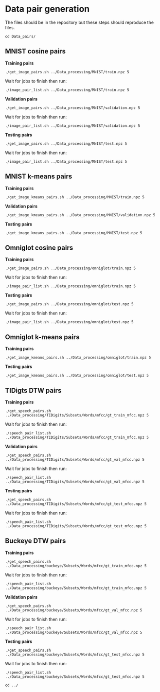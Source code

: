 # Data pair generation

The files should be in the repository but these steps should reproduce the files. 

```
cd Data_pairs/
```

## MNIST cosine pairs

**Training pairs**

```
./get_image_pairs.sh ../Data_processing/MNIST/train.npz 5
```
Wait for jobs to finish then run:

```
./image_pair_list.sh ../Data_processing/MNIST/train.npz 5
```

**Validation pairs**

```
./get_image_pairs.sh ../Data_processing/MNIST/validation.npz 5
```
Wait for jobs to finish then run:

```
./image_pair_list.sh ../Data_processing/MNIST/validation.npz 5
```

**Testing pairs**

```
./get_image_pairs.sh ../Data_processing/MNIST/test.npz 5
```
Wait for jobs to finish then run:

```
./image_pair_list.sh ../Data_processing/MNIST/test.npz 5
```

## MNIST k-means pairs

**Training pairs**

```
./get_image_kmeans_pairs.sh ../Data_processing/MNIST/train.npz 5
```

**Validation pairs**

```
./get_image_kmeans_pairs.sh ../Data_processing/MNIST/validation.npz 5
```

**Testing pairs**

```
./get_image_kmeans_pairs.sh ../Data_processing/MNIST/test.npz 5
```

## Omniglot cosine pairs 

**Training pairs**

```
./get_image_pairs.sh ../Data_processing/omniglot/train.npz 5
```
Wait for jobs to finish then run:

```
./image_pair_list.sh ../Data_processing/omniglot/train.npz 5
```

**Testing pairs**

```
./get_image_pairs.sh ../Data_processing/omniglot/test.npz 5
```
Wait for jobs to finish then run:

```
./image_pair_list.sh ../Data_processing/omniglot/test.npz 5
```

## Omniglot k-means pairs 

**Training pairs**

```
./get_image_kmeans_pairs.sh ../Data_processing/omniglot/train.npz 5
```

**Testing pairs**

```
./get_image_kmeans_pairs.sh ../Data_processing/omniglot/test.npz 5
```

## TIDigts DTW pairs 

**Training pairs**

```
./get_speech_pairs.sh ../Data_processing/TIDigits/Subsets/Words/mfcc/gt_train_mfcc.npz 5
```
Wait for jobs to finish then run:

```
./speech_pair_list.sh ../Data_processing/TIDigits/Subsets/Words/mfcc/gt_train_mfcc.npz 5
```

**Validation pairs**

```
./get_speech_pairs.sh ../Data_processing/TIDigits/Subsets/Words/mfcc/gt_val_mfcc.npz 5
```
Wait for jobs to finish then run:

```
./speech_pair_list.sh ../Data_processing/TIDigits/Subsets/Words/mfcc/gt_val_mfcc.npz 5
```

**Testing pairs**

```
./get_speech_pairs.sh ../Data_processing/TIDigits/Subsets/Words/mfcc/gt_test_mfcc.npz 5
```
Wait for jobs to finish then run:

```
./speech_pair_list.sh ../Data_processing/TIDigits/Subsets/Words/mfcc/gt_test_mfcc.npz 5
```

## Buckeye DTW pairs

**Training pairs**

```
./get_speech_pairs.sh ../Data_processing/buckeye/Subsets/Words/mfcc/gt_train_mfcc.npz 5
```
Wait for jobs to finish then run:

```
./speech_pair_list.sh ../Data_processing/buckeye/Subsets/Words/mfcc/gt_train_mfcc.npz 5
```

**Validation pairs**

```
./get_speech_pairs.sh ../Data_processing/buckeye/Subsets/Words/mfcc/gt_val_mfcc.npz 5
```
Wait for jobs to finish then run:

```
./speech_pair_list.sh ../Data_processing/buckeye/Subsets/Words/mfcc/gt_val_mfcc.npz 5
```

**Testing pairs**

```
./get_speech_pairs.sh ../Data_processing/buckeye/Subsets/Words/mfcc/gt_test_mfcc.npz 5
```
Wait for jobs to finish then run:

```
./speech_pair_list.sh ../Data_processing/buckeye/Subsets/Words/mfcc/gt_test_mfcc.npz 5
```

```
cd ../
```